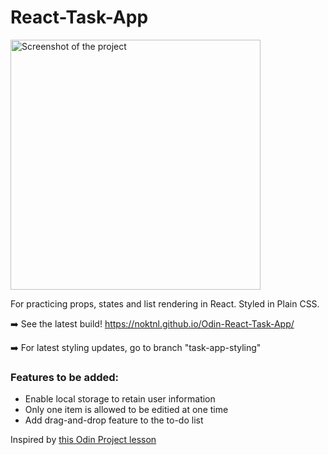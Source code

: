 # React-Task-App

<img width="400em" alt="Screenshot of the project" src="https://user-images.githubusercontent.com/94875599/148597452-ffe335d8-f180-4046-a662-254e22e4f0d0.png">

For practicing props, states and list rendering in React. Styled in Plain CSS.

➡️ See the latest build! https://noktnl.github.io/Odin-React-Task-App/

➡️ For latest styling updates, go to branch "task-app-styling"

### Features to be added:

- Enable local storage to retain user information
- Only one item is allowed to be editied at one time
- Add drag-and-drop feature to the to-do list

Inspired by [this Odin Project lesson](https://www.theodinproject.com/paths/full-stack-javascript/courses/javascript/lessons/handle-inputs-and-render-lists)
